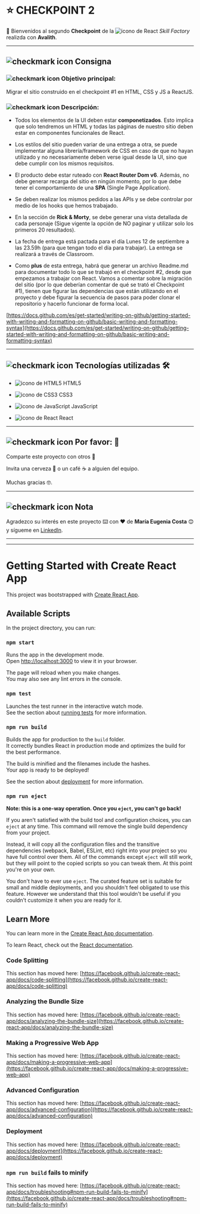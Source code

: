 # :star: CHECKPOINT 2

🚀 Bienvenidos al segundo **Checkpoint** de la ![icono de React](https://img.icons8.com/officel/16/000000/react.png) *Skill Factory* realizda con **Avalith**.

---
## ![checkmark icon](https://img.icons8.com/emoji/24/000000/check-mark-button-emoji.png) Consigna

###  ![checkmark icon](https://img.icons8.com/emoji/12/000000/check-mark-button-emoji.png) Objetivo principal: 

Migrar el sitio construido en el checkpoint #1 en HTML, CSS y JS a ReactJS.

###  ![checkmark icon](https://img.icons8.com/emoji/12/000000/check-mark-button-emoji.png) Descripción:

- Todos los elementos de la UI deben estar **componetizados**. Esto implica que solo tendremos un HTML y todas las páginas de nuestro sitio deben estar en componentes funcionales de React.

- Los estilos del sitio pueden variar de una entrega a otra, se puede implementar alguna librería/framework de CSS en caso de que no hayan utilizado y no necesariamente deben verse igual desde la UI, sino que debe cumplir con los mismos requisitos.

- El producto debe estar ruteado con **React Router Dom v6**. Además, no debe generar recarga del sitio en ningún momento, por lo que debe tener el comportamiento de una **SPA** (Single Page Application).

- Se deben realizar los mismos pedidos a las APIs y se debe controlar por medio de los hooks que hemos trabajado.

- En la sección de **Rick & Morty**, se debe generar una vista detallada de cada personaje (Sigue vigente la opción de NO paginar y utilizar solo los primeros 20 resultados).

- La fecha de entrega está pactada para el día Lunes 12 de septiembre a las 23.59h (para que tengan todo el día para trabajar). La entrega se realizará a través de Classroom.

- Como **plus** de esta entrega, habrá que generar un archivo Readme.md para documentar todo lo que se trabajó en el checkpoint #2, desde que empezamos a trabajar con React. Vamos a comentar sobre la migración del sitio (por lo que deberían comentar de qué se trató el Checkpoint #1), tienen que figurar las dependencias que están utilizando en el proyecto y debe figurar la secuencia de pasos para poder clonar el repositorio y hacerlo funcionar de forma local.

[https://docs.github.com/es/get-started/writing-on-github/getting-started-with-writing-and-formatting-on-github/basic-writing-and-formatting-syntax](https://docs.github.com/es/get-started/writing-on-github/getting-started-with-writing-and-formatting-on-github/basic-writing-and-formatting-syntax)

---

## ![checkmark icon](https://img.icons8.com/emoji/24/000000/check-mark-button-emoji.png) Tecnologías utilizadas 🛠️

- ![icono de HTML5](https://img.icons8.com/color/24/000000/html-5--v1.png) HTML5

- ![icono de CSS3](https://img.icons8.com/color/24/000000/css3.png) CSS3

- ![icono de JavaScript](https://img.icons8.com/color/24/000000/javascript--v1.png) JavaScript

- ![icono de React](https://img.icons8.com/officel/24/000000/react.png) React


---

## ![checkmark icon](https://img.icons8.com/emoji/24/000000/check-mark-button-emoji.png) Por favor: 🎁

Comparte este proyecto con otros 📢

Invita una cerveza 🍺 o un café ☕ a alguien del equipo.

Muchas gracias 🤓.

---

## ![checkmark icon](https://img.icons8.com/emoji/24/000000/check-mark-button-emoji.png) Nota

Agradezco su interés en este proyecto ⌨️ con ❤️ de **María Eugenia Costa** 😊 y sígueme en [LinkedIn](https://www.linkedin.com/in/mar%C3%ADaeugeniacosta/).


---
---
# Getting Started with Create React App

This project was bootstrapped with [Create React App](https://github.com/facebook/create-react-app).

## Available Scripts

In the project directory, you can run:

### `npm start`

Runs the app in the development mode.\
Open [http://localhost:3000](http://localhost:3000) to view it in your browser.

The page will reload when you make changes.\
You may also see any lint errors in the console.

### `npm test`

Launches the test runner in the interactive watch mode.\
See the section about [running tests](https://facebook.github.io/create-react-app/docs/running-tests) for more information.

### `npm run build`

Builds the app for production to the `build` folder.\
It correctly bundles React in production mode and optimizes the build for the best performance.

The build is minified and the filenames include the hashes.\
Your app is ready to be deployed!

See the section about [deployment](https://facebook.github.io/create-react-app/docs/deployment) for more information.

### `npm run eject`

**Note: this is a one-way operation. Once you `eject`, you can't go back!**

If you aren't satisfied with the build tool and configuration choices, you can `eject` at any time. This command will remove the single build dependency from your project.

Instead, it will copy all the configuration files and the transitive dependencies (webpack, Babel, ESLint, etc) right into your project so you have full control over them. All of the commands except `eject` will still work, but they will point to the copied scripts so you can tweak them. At this point you're on your own.

You don't have to ever use `eject`. The curated feature set is suitable for small and middle deployments, and you shouldn't feel obligated to use this feature. However we understand that this tool wouldn't be useful if you couldn't customize it when you are ready for it.

## Learn More

You can learn more in the [Create React App documentation](https://facebook.github.io/create-react-app/docs/getting-started).

To learn React, check out the [React documentation](https://reactjs.org/).

### Code Splitting

This section has moved here: [https://facebook.github.io/create-react-app/docs/code-splitting](https://facebook.github.io/create-react-app/docs/code-splitting)

### Analyzing the Bundle Size

This section has moved here: [https://facebook.github.io/create-react-app/docs/analyzing-the-bundle-size](https://facebook.github.io/create-react-app/docs/analyzing-the-bundle-size)

### Making a Progressive Web App

This section has moved here: [https://facebook.github.io/create-react-app/docs/making-a-progressive-web-app](https://facebook.github.io/create-react-app/docs/making-a-progressive-web-app)

### Advanced Configuration

This section has moved here: [https://facebook.github.io/create-react-app/docs/advanced-configuration](https://facebook.github.io/create-react-app/docs/advanced-configuration)

### Deployment

This section has moved here: [https://facebook.github.io/create-react-app/docs/deployment](https://facebook.github.io/create-react-app/docs/deployment)

### `npm run build` fails to minify

This section has moved here: [https://facebook.github.io/create-react-app/docs/troubleshooting#npm-run-build-fails-to-minify](https://facebook.github.io/create-react-app/docs/troubleshooting#npm-run-build-fails-to-minify)
